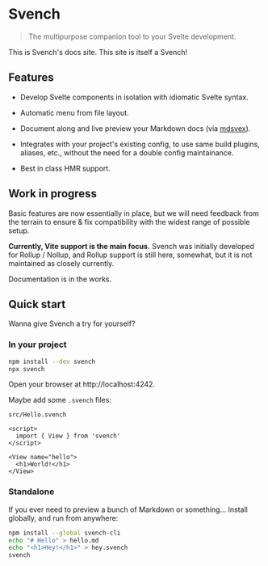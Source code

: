 # Svench

> The multipurpose companion tool to your Svelte development.

This is Svench's docs site. This site is itself a Svench!

## Features

- Develop Svelte components in isolation with idiomatic Svelte syntax.

- Automatic menu from file layout.

- Document along and live preview your Markdown docs (via [mdsvex](https://mdsvex.com/)).

- Integrates with your project's existing config, to use same build plugins, aliases, etc., without the need for a double config maintainance.

- Best in class HMR support.

## Work in progress

Basic features are now essentially in place, but we will need feedback from the terrain to ensure & fix compatibility with the widest range of possible setup.

**Currently, Vite support is the main focus.** Svench was initially developed for Rollup / Nollup, and Rollup support is still here, somewhat, but it is not maintained as closely currently.

Documentation is in the works.

## Quick start

Wanna give Svench a try for yourself?

### In your project

~~~bash
npm install --dev svench
npx svench
~~~

Open your browser at http://localhost:4242.

Maybe add some `.svench` files:

`src/Hello.svench`

~~~svelte
<script>
  import { View } from 'svench'
</script>

<View name="hello">
  <h1>World!</h1>
</View>
~~~

### Standalone

If you ever need to preview a bunch of Markdown or something... Install globally, and run from anywhere:

~~~bash
npm install --global svench-cli
echo "# Hello" > hello.md
echo "<h1>Hey!</h1>" > hey.svench
svench
~~~
